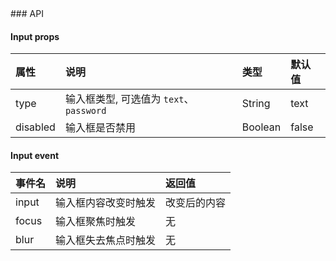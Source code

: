 <input-page />
### API

#### Input props
| 属性 | 说明 | 类型 | 默认值 |
| :------------ | :------------ | :------------ | :------------ |
| type | 输入框类型, 可选值为 `text`、`password` | String | text |
| disabled | 输入框是否禁用 | Boolean | false |

#### Input event
| 事件名 | 说明 | 返回值 |
| :------------ | :------------ | :------------ |
| input | 输入框内容改变时触发 | 改变后的内容 |
| focus | 输入框聚焦时触发 | 无 |
| blur | 输入框失去焦点时触发 | 无 |